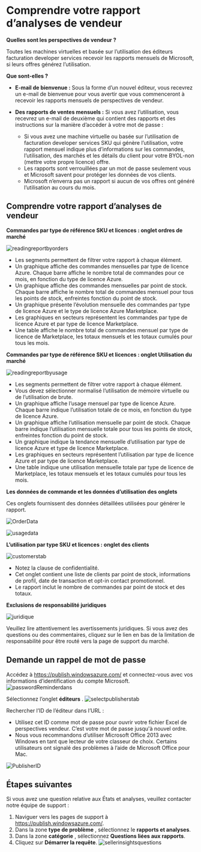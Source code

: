 <properties
   pageTitle="Présentation de rapports basée sur l’utilisation d’Azure Marketplace et des idées de vendeur reporting | Microsoft Azure"
   description="En tant que vendeur sur Azure Marketplace, comprendre votre basée sur l’utilisation, également appelé un rapport vendeur perspectives"
   services="Azure Marketplace"
   documentationCenter="na"
   authors="v-jeana"
   manager="lakoch"
   editor=""/>

<tags
   ms.service="marketplace"
   ms.devlang="na"
   ms.topic="article"
   ms.tgt_pltfrm="na"
   ms.workload="na"
   ms.date="02/05/2016"
   ms.author="v-jeana; hascipio"/>

# <a name="understand-your-seller-insights-report"></a>Comprendre votre rapport d’analyses de vendeur

**Quelles sont les perspectives de vendeur ?**

Toutes les machines virtuelles et basée sur l’utilisation des éditeurs facturation developer services recevoir les rapports mensuels de Microsoft, si leurs offres générez l’utilisation.

**Que sont-elles ?**

- **E-mail de bienvenue :** Sous la forme d’un nouvel éditeur, vous recevrez un e-mail de bienvenue pour vous avertir que vous commenceront à recevoir les rapports mensuels de perspectives de vendeur.

- **Des rapports de ventes mensuels :**  Si vous avez l’utilisation, vous recevrez un e-mail de deuxième qui contient des rapports et des instructions sur la manière d’accéder à votre mot de passe :

    - Si vous avez une machine virtuelle ou basée sur l’utilisation de facturation developer services SKU qui génère l’utilisation, votre rapport mensuel indique plus d’informations sur les commandes, l’utilisation, des marchés et les détails du client pour votre BYOL-non (mettre votre propre licence) offre.
    - Les rapports sont verrouillées par un mot de passe seulement vous et Microsoft savent pour protéger les données de vos clients.
    - Microsoft n’enverra pas un rapport si aucun de vos offres ont généré l’utilisation au cours du mois.

## <a name="understand-your-seller-insights-report"></a>Comprendre votre rapport d’analyses de vendeur


**Commandes par type de référence SKU et licences : onglet ordres de marché**

![readingreportbyorders][2]

- Les segments permettent de filtrer votre rapport à chaque élément.
- Un graphique affiche des commandes mensuelles par type de licence Azure. Chaque barre affiche le nombre total de commandes pour ce mois, en fonction du type de licence Azure.
- Un graphique affiche des commandes mensuelles par point de stock. Chaque barre affiche le nombre total de commandes mensuel pour tous les points de stock, enfreintes fonction du point de stock.
- Un graphique présente l’évolution mensuelle des commandes par type de licence Azure et le type de licence Azure Marketplace.
- Les graphiques en secteurs représentent les commandes par type de licence Azure et par type de licence Marketplace.
- Une table affiche le nombre total de commandes mensuel par type de licence de Marketplace, les totaux mensuels et les totaux cumulés pour tous les mois.


**Commandes par type de référence SKU et licences : onglet Utilisation du marché**

![readingreportbyusage][3]

- Les segments permettent de filtrer votre rapport à chaque élément.
- Vous devez sélectionner normalisé l’utilisation de mémoire virtuelle ou de l’utilisation de brute.
- Un graphique affiche l’usage mensuel par type de licence Azure. Chaque barre indique l’utilisation totale de ce mois, en fonction du type de licence Azure.
- Un graphique affiche l’utilisation mensuelle par point de stock. Chaque barre indique l’utilisation mensuelle totale pour tous les points de stock, enfreintes fonction du point de stock.
- Un graphique indique la tendance mensuelle d’utilisation par type de licence Azure et type de licence Marketplace.
- Les graphiques en secteurs représentent l’utilisation par type de licence Azure et par type de licence Marketplace.
- Une table indique une utilisation mensuelle totale par type de licence de Marketplace, les totaux mensuels et les totaux cumulés pour tous les mois.


**Les données de commande et les données d’utilisation des onglets**

Ces onglets fournissent des données détaillées utilisées pour générer le rapport.

![OrderData][4]

![usagedata][5]



**L’utilisation par type SKU et licences : onglet des clients**

![customerstab][6]

- Notez la clause de confidentialité.
- Cet onglet contient une liste de clients par point de stock, informations de profil, date de transaction et opt-in contact promotionnel.
- Le rapport inclut le nombre de commandes par point de stock et des totaux.


**Exclusions de responsabilité juridiques**

![juridique][1]

Veuillez lire attentivement les avertissements juridiques. Si vous avez des questions ou des commentaires, cliquez sur le lien en bas de la limitation de responsabilité pour être routé vers la page de support du marché.

## <a name="request-a-password-reminder"></a>Demande un rappel de mot de passe

Accédez à https://publish.windowsazure.com/ et connectez-vous avec vos informations d’identification du compte Microsoft.
![passwordReminderdans][7]

Sélectionnez l’onglet **éditeurs** .
![selectpublisherstab][8]


Rechercher l’ID de l’éditeur dans l’URL :
- Utilisez cet ID comme mot de passe pour ouvrir votre fichier Excel de perspectives vendeur.
C’est votre mot de passe jusqu'à nouvel ordre.
- Nous vous recommandons d’utiliser Microsoft Office 2013 avec Windows en tant que lecteur de votre classeur de choix.  Certains utilisateurs ont signalé des problèmes à l’aide de Microsoft Office pour Mac.

![PublisherID][9]


## <a name="next-steps"></a>Étapes suivantes  
Si vous avez une question relative aux États et analyses, veuillez contacter notre équipe de support :

1. Naviguer vers les pages de support à https://publish.windowsazure.com/.
2. Dans la zone **type de problème** , sélectionnez le **rapports et analyses**.
3. Dans la zone **catégorie** , sélectionnez **Questions liées aux rapports**.
4. Cliquez sur **Démarrer la requête**.
  ![sellerinsightsquestions][10]



[1]: ./media/marketplace-publishing-report-seller-insights/legal.png
[2]: ./media/marketplace-publishing-report-seller-insights/readingreportbyorders.png
[3]: ./media/marketplace-publishing-report-seller-insights/readingreportbyusage.png
[4]: ./media/marketplace-publishing-report-seller-insights/orderdata.png
[5]: ./media/marketplace-publishing-report-seller-insights/usagedata.png
[6]: ./media/marketplace-publishing-report-seller-insights/customerstab.png
[7]: ./media/marketplace-publishing-report-seller-insights/passwordreminder.png
[8]: ./media/marketplace-publishing-report-seller-insights/selectpublisherstab.png
[9]: ./media/marketplace-publishing-report-seller-insights/publisherid.png
[10]: ./media/marketplace-publishing-report-seller-insights/sellerinsightsquestions.png
